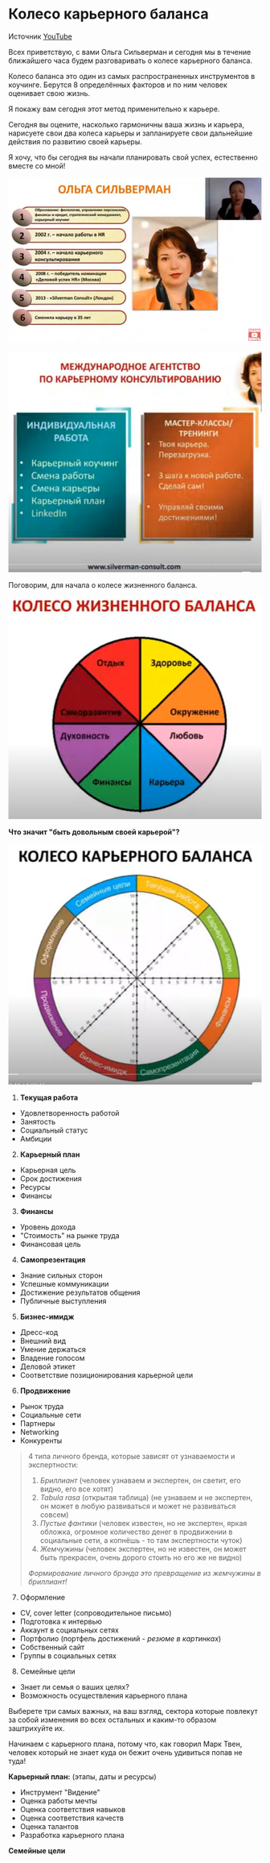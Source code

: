 # Колесо карьерного баланса

Источник [YouTube](https://www.youtube.com/watch?v=eA-9ALfmbNk&list=PLaeuYQnsYXWgGPaRKHWnL73xR7Gy0NO-s)

Всех приветствую, с вами Ольга Сильверман и сегодня мы в течение ближайшего часа будем разговаривать о колесе карьерного баланса.

Колесо баланса это один из самых распространенных инструментов  в коучинге. Берутся 8 определённых факторов и по ним человек оценивает свою жизнь.

Я покажу вам сегодня этот метод применительно к карьере.

Сегодня вы оцените, насколько гармоничны ваша жизнь и карьера, нарисуете свои два колеса карьеры и запланируете свои дальнейшие действия по развитию своей карьеры.

Я хочу, что бы сегодня вы начали планировать свой успех, естественно вместе со мной!

![01](/Articles/img/01_01.PNG)

![01](/Articles/img/01_02.PNG)

Поговорим, для начала о колесе жизненного баланса.

![01](/Articles/img/01_03.PNG)

**Что значит "быть довольным своей карьерой"?**

![01](/Articles/img/01_04.PNG)

1. **Текущая работа**
+ Удовлетворенность работой
+ Занятость
+ Социальный статус
+ Амбиции

2. **Карьерный план**
+ Карьерная цель
+ Срок достижения
+ Ресурсы
+ Финансы 

3. **Финансы**
+ Уровень дохода
+ "Стоимость" на рынке труда
+ Финансовая цель

4. **Самопрезентация**
+ Знание сильных сторон
+ Успешные коммуникации
+ Достижение результатов общения
+ Публичные выступления

5. **Бизнес-имидж**
+ Дресс-код
+ Внешний вид
+ Умение держаться
+ Владение голосом
+ Деловой этикет
+ Соответствие позиционирования карьерной цели

6. **Продвижение**
+ Рынок труда
+ Социальные сети
+ Партнеры
+ Networking
+ Конкуренты

>4 типа личного бренда, которые зависят от узнаваемости и экспертности:
>1. *Бриллиант* (человек узнаваем и экспертен, он светит, его видно, его все хотят)
>2. *Tabula rasa* (открытая таблица) (не узнаваем и не экспертен, он может в любую развиваться и может не развиваться совсем)
>3. *Пустые фантики* (человек известен, но не экспертен, яркая обложка, огромное количество денег в продвижении в социальные сети, а копнёшь - то там экспертности чуток)
>4. *Жемчужины* (человек экспертен, но не известен, он может быть прекрасен, очень дорого стоить но его же не видно)
>
>*Формирование личного брэнда это превращение из жемчужины в бриллиант!*

7. Оформление
+ CV, cover letter (сопроводительное письмо)
+ Подготовка к интервью
+ Аккаунт в социальных сетях
+ Портфолио (портфель достижений - *резюме в картинках*)
+ Собственный сайт
+ Группы в социальных сетях

8. Семейные цели
+ Знает ли семья о ваших целях?
+ Возможность осуществления карьерного плана

Выберете три самых важных, на ваш взгляд, сектора которые повлекут за собой изменения во всех остальных и каким-то образом заштрихуйте их.

Начинаем с карьерного плана, потому что, как говорил Марк Твен, человек который не знает куда он бежит очень удивиться попав не туда!

**Карьерный план:** (этапы, даты и ресурсы)
+ Инструмент "Видение"
+ Оценка работы мечты
+ Оценка соответствия навыков
+ Оценка соответствия качеств
+ Оценка талантов
+ Разработка карьерного плана

**Семейные цели**
